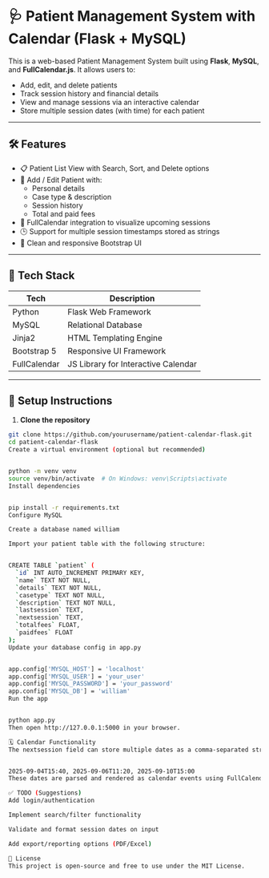 # 🩺 Patient Management System with Calendar (Flask + MySQL)

This is a web-based Patient Management System built using **Flask**, **MySQL**, and **FullCalendar.js**. It allows users to:

- Add, edit, and delete patients
- Track session history and financial details
- View and manage sessions via an interactive calendar
- Store multiple session dates (with time) for each patient

---

## 🛠 Features

- 📋 Patient List View with Search, Sort, and Delete options
- 📝 Add / Edit Patient with:
  - Personal details
  - Case type & description
  - Session history
  - Total and paid fees
- 📅 FullCalendar integration to visualize upcoming sessions
- 🕒 Support for multiple session timestamps stored as strings
- 🎨 Clean and responsive Bootstrap UI

---

## 🚀 Tech Stack

| Tech        | Description                      |
|-------------|----------------------------------|
| Python      | Flask Web Framework              |
| MySQL       | Relational Database              |
| Jinja2      | HTML Templating Engine           |
| Bootstrap 5 | Responsive UI Framework          |
| FullCalendar| JS Library for Interactive Calendar |

---


## 🧪 Setup Instructions

1. **Clone the repository**

```bash
git clone https://github.com/yourusername/patient-calendar-flask.git
cd patient-calendar-flask
Create a virtual environment (optional but recommended)


python -m venv venv
source venv/bin/activate  # On Windows: venv\Scripts\activate
Install dependencies


pip install -r requirements.txt
Configure MySQL

Create a database named william

Import your patient table with the following structure:


CREATE TABLE `patient` (
  `id` INT AUTO_INCREMENT PRIMARY KEY,
  `name` TEXT NOT NULL,
  `details` TEXT NOT NULL,
  `casetype` TEXT NOT NULL,
  `description` TEXT NOT NULL,
  `lastsession` TEXT,
  `nextsession` TEXT,
  `totalfees` FLOAT,
  `paidfees` FLOAT
);
Update your database config in app.py


app.config['MYSQL_HOST'] = 'localhost'
app.config['MYSQL_USER'] = 'your_user'
app.config['MYSQL_PASSWORD'] = 'your_password'
app.config['MYSQL_DB'] = 'william'
Run the app


python app.py
Then open http://127.0.0.1:5000 in your browser.

🗓 Calendar Functionality
The nextsession field can store multiple dates as a comma-separated string:


2025-09-04T15:40, 2025-09-06T11:20, 2025-09-10T15:00
These dates are parsed and rendered as calendar events using FullCalendar.

✅ TODO (Suggestions)
Add login/authentication

Implement search/filter functionality

Validate and format session dates on input

Add export/reporting options (PDF/Excel)

📄 License
This project is open-source and free to use under the MIT License.

